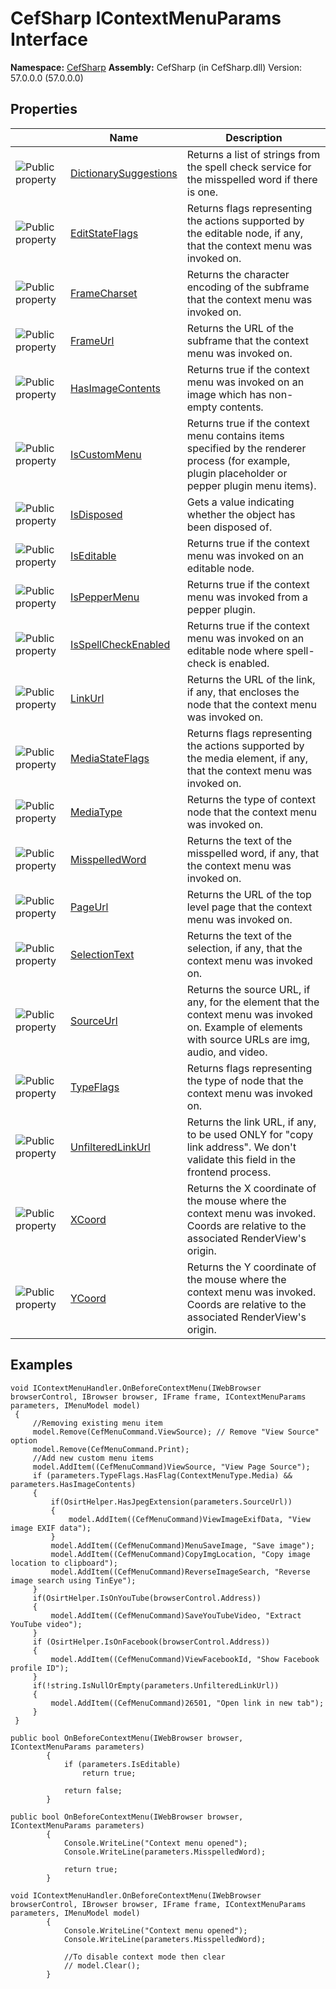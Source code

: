 # CefSharp     IContextMenuParams Interface

**Namespace:** [CefSharp](https://cefsharp.github.io/api/57.0.0/html/T_CefSharp_IContextMenuParams.htm)
**Assembly:** CefSharp (in CefSharp.dll) Version: 57.0.0.0 (57.0.0.0)

## Properties

|   | Name | Description |
| - | - | - |
| ![Public property](https://cefsharp.github.io/api/57.0.0/icons/pubproperty.gif "Public property") | [DictionarySuggestions](https://cefsharp.github.io/api/57.0.0/html/P_CefSharp_IContextMenuParams_DictionarySuggestions.htm) | Returns a list of strings from the spell check service for the misspelled word if there is one. |
| ![Public property](https://cefsharp.github.io/api/57.0.0/icons/pubproperty.gif "Public property") | [EditStateFlags](https://cefsharp.github.io/api/57.0.0/html/P_CefSharp_IContextMenuParams_EditStateFlags.htm) | Returns flags representing the actions supported by the editable node, if any, that the context menu was invoked on. |
| ![Public property](https://cefsharp.github.io/api/57.0.0/icons/pubproperty.gif "Public property") | [FrameCharset](https://cefsharp.github.io/api/57.0.0/html/P_CefSharp_IContextMenuParams_FrameCharset.htm) | Returns the character encoding of the subframe that the context menu was invoked on. |
| ![Public property](https://cefsharp.github.io/api/57.0.0/icons/pubproperty.gif "Public property") | [FrameUrl](https://cefsharp.github.io/api/57.0.0/html/P_CefSharp_IContextMenuParams_FrameUrl.htm) | Returns the URL of the subframe that the context menu was invoked on. |
| ![Public property](https://cefsharp.github.io/api/57.0.0/icons/pubproperty.gif "Public property") | [HasImageContents](https://cefsharp.github.io/api/57.0.0/html/P_CefSharp_IContextMenuParams_HasImageContents.htm) | Returns true if the context menu was invoked on an image which has non-empty contents. |
| ![Public property](https://cefsharp.github.io/api/57.0.0/icons/pubproperty.gif "Public property") | [IsCustomMenu](https://cefsharp.github.io/api/57.0.0/html/P_CefSharp_IContextMenuParams_IsCustomMenu.htm) | Returns true if the context menu contains items specified by the renderer process (for example, plugin placeholder or pepper plugin menu items). |
| ![Public property](https://cefsharp.github.io/api/57.0.0/icons/pubproperty.gif "Public property") | [IsDisposed](https://cefsharp.github.io/api/57.0.0/html/P_CefSharp_IContextMenuParams_IsDisposed.htm) | Gets a value indicating whether the object has been disposed of. |
| ![Public property](https://cefsharp.github.io/api/57.0.0/icons/pubproperty.gif "Public property") | [IsEditable](https://cefsharp.github.io/api/57.0.0/html/P_CefSharp_IContextMenuParams_IsEditable.htm) | Returns true if the context menu was invoked on an editable node. |
| ![Public property](https://cefsharp.github.io/api/57.0.0/icons/pubproperty.gif "Public property") | [IsPepperMenu](https://cefsharp.github.io/api/57.0.0/html/P_CefSharp_IContextMenuParams_IsPepperMenu.htm) | Returns true if the context menu was invoked from a pepper plugin. |
| ![Public property](https://cefsharp.github.io/api/57.0.0/icons/pubproperty.gif "Public property") | [IsSpellCheckEnabled](https://cefsharp.github.io/api/57.0.0/html/P_CefSharp_IContextMenuParams_IsSpellCheckEnabled.htm) | Returns true if the context menu was invoked on an editable node where spell-check is enabled. |
| ![Public property](https://cefsharp.github.io/api/57.0.0/icons/pubproperty.gif "Public property") | [LinkUrl](https://cefsharp.github.io/api/57.0.0/html/P_CefSharp_IContextMenuParams_LinkUrl.htm) | Returns the URL of the link, if any, that encloses the node that the context menu was invoked on. |
| ![Public property](https://cefsharp.github.io/api/57.0.0/icons/pubproperty.gif "Public property") | [MediaStateFlags](https://cefsharp.github.io/api/57.0.0/html/P_CefSharp_IContextMenuParams_MediaStateFlags.htm) | Returns flags representing the actions supported by the media element, if any, that the context menu was invoked on. |
| ![Public property](https://cefsharp.github.io/api/57.0.0/icons/pubproperty.gif "Public property") | [MediaType](https://cefsharp.github.io/api/57.0.0/html/P_CefSharp_IContextMenuParams_MediaType.htm) | Returns the type of context node that the context menu was invoked on. |
| ![Public property](https://cefsharp.github.io/api/57.0.0/icons/pubproperty.gif "Public property") | [MisspelledWord](https://cefsharp.github.io/api/57.0.0/html/P_CefSharp_IContextMenuParams_MisspelledWord.htm) | Returns the text of the misspelled word, if any, that the context menu was invoked on. |
| ![Public property](https://cefsharp.github.io/api/57.0.0/icons/pubproperty.gif "Public property") | [PageUrl](https://cefsharp.github.io/api/57.0.0/html/P_CefSharp_IContextMenuParams_PageUrl.htm) | Returns the URL of the top level page that the context menu was invoked on. |
| ![Public property](https://cefsharp.github.io/api/57.0.0/icons/pubproperty.gif "Public property") | [SelectionText](https://cefsharp.github.io/api/57.0.0/html/P_CefSharp_IContextMenuParams_SelectionText.htm) | Returns the text of the selection, if any, that the context menu was invoked on. |
| ![Public property](https://cefsharp.github.io/api/57.0.0/icons/pubproperty.gif "Public property") | [SourceUrl](https://cefsharp.github.io/api/57.0.0/html/P_CefSharp_IContextMenuParams_SourceUrl.htm) | Returns the source URL, if any, for the element that the context menu was invoked on. Example of elements with source URLs are img, audio, and video. |
| ![Public property](https://cefsharp.github.io/api/57.0.0/icons/pubproperty.gif "Public property") | [TypeFlags](https://cefsharp.github.io/api/57.0.0/html/P_CefSharp_IContextMenuParams_TypeFlags.htm) | Returns flags representing the type of node that the context menu was invoked on. |
| ![Public property](https://cefsharp.github.io/api/57.0.0/icons/pubproperty.gif "Public property") | [UnfilteredLinkUrl](https://cefsharp.github.io/api/57.0.0/html/P_CefSharp_IContextMenuParams_UnfilteredLinkUrl.htm) | Returns the link URL, if any, to be used ONLY for "copy link address". We don't validate this field in the frontend process. |
| ![Public property](https://cefsharp.github.io/api/57.0.0/icons/pubproperty.gif "Public property") | [XCoord](https://cefsharp.github.io/api/57.0.0/html/P_CefSharp_IContextMenuParams_XCoord.htm) | Returns the X coordinate of the mouse where the context menu was invoked. Coords are relative to the associated RenderView's origin. |
| ![Public property](https://cefsharp.github.io/api/57.0.0/icons/pubproperty.gif "Public property") | [YCoord](https://cefsharp.github.io/api/57.0.0/html/P_CefSharp_IContextMenuParams_YCoord.htm) | Returns the Y coordinate of the mouse where the context menu was invoked. Coords are relative to the associated RenderView's origin. |

## Examples

```
void IContextMenuHandler.OnBeforeContextMenu(IWebBrowser browserControl, IBrowser browser, IFrame frame, IContextMenuParams parameters, IMenuModel model)
 {
     //Removing existing menu item
     model.Remove(CefMenuCommand.ViewSource); // Remove "View Source" option
     model.Remove(CefMenuCommand.Print);
     //Add new custom menu items
     model.AddItem((CefMenuCommand)ViewSource, "View Page Source");
     if (parameters.TypeFlags.HasFlag(ContextMenuType.Media) && parameters.HasImageContents)
     {
         if(OsirtHelper.HasJpegExtension(parameters.SourceUrl))
         {
             model.AddItem((CefMenuCommand)ViewImageExifData, "View image EXIF data");
         }
         model.AddItem((CefMenuCommand)MenuSaveImage, "Save image");
         model.AddItem((CefMenuCommand)CopyImgLocation, "Copy image location to clipboard");
         model.AddItem((CefMenuCommand)ReverseImageSearch, "Reverse image search using TinEye");
     }
     if(OsirtHelper.IsOnYouTube(browserControl.Address))
     {
         model.AddItem((CefMenuCommand)SaveYouTubeVideo, "Extract YouTube video");
     }
     if (OsirtHelper.IsOnFacebook(browserControl.Address))
     {
         model.AddItem((CefMenuCommand)ViewFacebookId, "Show Facebook profile ID");
     }
     if(!string.IsNullOrEmpty(parameters.UnfilteredLinkUrl))
     {
         model.AddItem((CefMenuCommand)26501, "Open link in new tab");
     }
 }
```

```
public bool OnBeforeContextMenu(IWebBrowser browser, IContextMenuParams parameters)
        {
            if (parameters.IsEditable)
                return true;

            return false;
        }
```

```
public bool OnBeforeContextMenu(IWebBrowser browser, IContextMenuParams parameters)
        {
            Console.WriteLine("Context menu opened");
            Console.WriteLine(parameters.MisspelledWord);

            return true;
        }
```

```
void IContextMenuHandler.OnBeforeContextMenu(IWebBrowser browserControl, IBrowser browser, IFrame frame, IContextMenuParams parameters, IMenuModel model)
        {
            Console.WriteLine("Context menu opened");
            Console.WriteLine(parameters.MisspelledWord);

            //To disable context mode then clear
            // model.Clear();
        }
```
